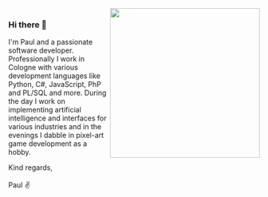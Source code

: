 <img align="right" src="https://pbs.twimg.com/profile_images/1382024021672390660/RrtbTdi5_400x400.jpg" width=300/>

### Hi there 👋
I'm Paul and a passionate software developer. Professionally I work in Cologne with various development languages like Python, C#, JavaScript, PhP and PL/SQL and more. During the day I work on implementing artificial intelligence and interfaces for various industries and in the evenings I dabble in pixel-art game development as a hobby.

Kind regards,
<br><br>
Paul ✌️

